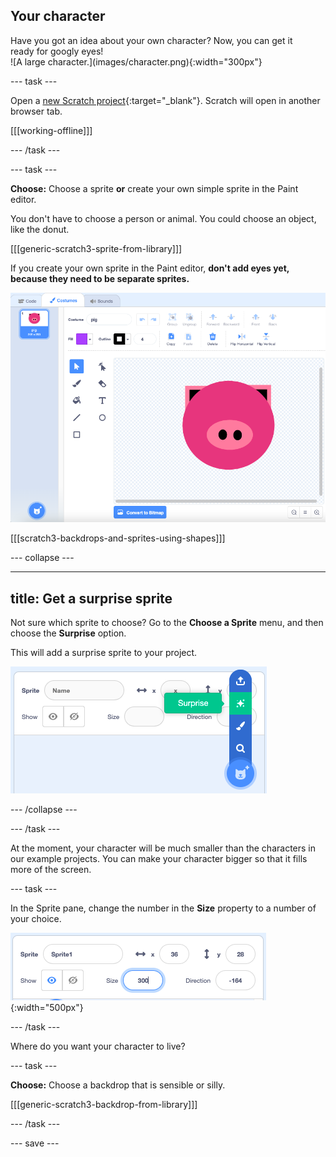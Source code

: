 ## Your character

<div style="display: flex; flex-wrap: wrap">
<div style="flex-basis: 200px; flex-grow: 1; margin-right: 15px;">
Have you got an idea about your own character? Now, you can get it ready for googly eyes!
</div>
<div>
![A large character.](images/character.png){:width="300px"}    
</div>
</div>

--- task ---

Open a [new Scratch project](https://rpf.io/scratch-new){:target="_blank"}. Scratch will open in another browser tab.

[[[working-offline]]]

--- /task ---

--- task ---

**Choose:** Choose a sprite **or** create your own simple sprite in the Paint editor.

You don't have to choose a person or animal. You could choose an object, like the donut.

[[[generic-scratch3-sprite-from-library]]]

If you create your own sprite in the Paint editor, **don't add eyes yet, because they need to be separate sprites.**

![A pig costume created in the Paint editor.](images/pig-costume.png)

[[[scratch3-backdrops-and-sprites-using-shapes]]]

--- collapse ---

---
title: Get a surprise sprite
---

Not sure which sprite to choose? Go to the **Choose a Sprite** menu, and then choose the **Surprise** option.

This will add a surprise sprite to your project.

![The 'Surprise' option in the 'Choose a Sprite' menu.](images/surprise-sprite.png)


--- /collapse ---

--- /task ---

At the moment, your character will be much smaller than the characters in our example projects. You can make your character bigger so that it fills more of the screen.

--- task ---

In the Sprite pane, change the number in the **Size** property to a number of your choice. 

![The Size property in the Sprite pane.](images/size-property.png){:width="500px"}

--- /task ---

Where do you want your character to live? 

--- task ---

**Choose:** Choose a backdrop that is sensible or silly.

[[[generic-scratch3-backdrop-from-library]]]

--- /task ---

--- save ---
